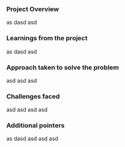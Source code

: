 ### Project Overview

 as dasd asd


### Learnings from the project

 as dasd asd


### Approach taken to solve the problem

 asd asd asd


### Challenges faced

 asd asd asd asd


### Additional pointers

 as dasd asd asd asd



